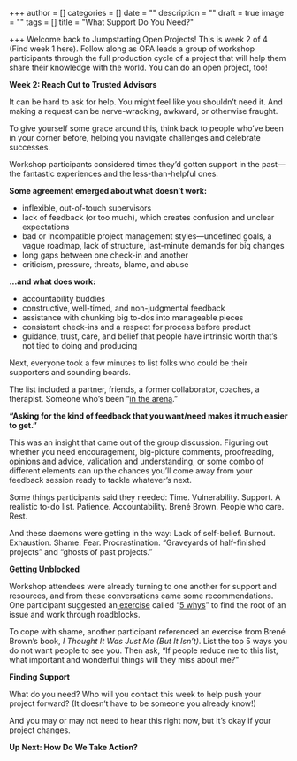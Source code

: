 +++
author = []
categories = []
date = ""
description = ""
draft = true
image = ""
tags = []
title = "What Support Do You Need?"

+++
Welcome back to Jumpstarting Open Projects! This is week 2 of 4 (Find week 1 here). Follow along as OPA leads a group of workshop participants through the full production cycle of a project that will help them share their knowledge with the world. You can do an open project, too!

**Week 2: Reach Out to Trusted Advisors**

It can be hard to ask for help. You might feel like you shouldn’t need it. And making a request can be nerve-wracking, awkward, or otherwise fraught.

To give yourself some grace around this, think back to people who’ve been in your corner before, helping you navigate challenges and celebrate successes.

Workshop participants considered times they’d gotten support in the past—the fantastic experiences and the less-than-helpful ones.

**Some agreement emerged about what doesn’t work:**

* inflexible, out-of-touch supervisors
* lack of feedback (or too much), which creates confusion and unclear expectations
* bad or incompatible project management styles—undefined goals, a vague roadmap, lack of structure, last-minute demands for big changes
* long gaps between one check-in and another
* criticism, pressure, threats, blame, and abuse

**…and what does work:**

* accountability buddies
* constructive, well-timed, and non-judgmental feedback
* assistance with chunking big to-dos into manageable pieces
* consistent check-ins and a respect for process before product
* guidance, trust, care, and belief that people have intrinsic worth that’s not tied to doing and producing

Next, everyone took a few minutes to list folks who could be their supporters and sounding boards.

The list included a partner, friends, a former collaborator, coaches, a therapist. Someone who’s been “[in the arena](https://en.wikipedia.org/wiki/Citizenship_in_a_Republic).”

**“Asking for the kind of feedback that you want/need makes it much easier to get.”**

This was an insight that came out of the group discussion. Figuring out whether you need encouragement, big-picture comments, proofreading, opinions and advice, validation and understanding, or some combo of different elements can up the chances you’ll come away from your feedback session ready to tackle whatever’s next.

Some things participants said they needed: Time. Vulnerability. Support. A realistic to-do list. Patience. Accountability. Brené Brown. People who care. Rest.

And these daemons were getting in the way: Lack of self-belief. Burnout. Exhaustion. Shame. Fear. Procrastination. “Graveyards of half-finished projects” and “ghosts of past projects.”

**Getting Unblocked**

Workshop attendees were already turning to one another for support and resources, and from these conversations came some recommendations. One participant suggested an[ exercise](https://www.designkit.org/methods/66) called “[5 whys](https://www.atlassian.com/team-playbook/plays/5-whys)” to find the root of an issue and work through roadblocks.

To cope with shame, another participant referenced an exercise from Brené Brown’s book, _I Thought It Was Just Me (But It Isn’t)_. List the top 5 ways you do not want people to see you. Then ask, “If people reduce me to this list, what important and wonderful things will they miss about me?”

**Finding Support**

What do you need? Who will you contact this week to help push your project forward? (It doesn’t have to be someone you already know!)

And you may or may not need to hear this right now, but it’s okay if your project changes.

**Up Next: How Do We Take Action?**